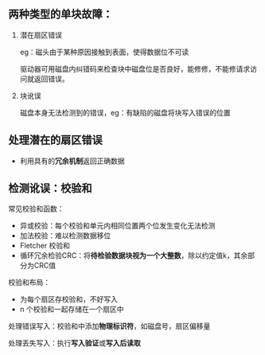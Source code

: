 ## 两种类型的单块故障：

1. 潜在扇区错误

   eg：磁头由于某种原因接触到表面，使得数据位不可读

   驱动器可用磁盘内纠错码来检查块中磁盘位是否良好，能修修，不能修请求访问就返回错误。

2. 块讹误

   磁盘本身无法检测到的错误，eg：有缺陷的磁盘将块写入错误的位置

## 处理潜在的扇区错误

* 利用具有的**冗余机制**返回正确数据

## 检测讹误：校验和

常见校验和函数：

* 异或校验：每个校验和单元内相同位置两个位发生变化无法检测
* 加法校验：难以检测数据移位
* Fletcher 校验和
* 循环冗余检验CRC：将**待检验数据块视为一个大整数**，除以约定值k，其余部分为CRC值

校验和布局：

* 为每个扇区存校验和，不好写入
* n 个校验和一起存储在一个扇区中

处理错误写入：校验和中添加**物理标识符**，如磁盘号，扇区偏移量

处理丢失写入：执行**写入验证**或**写入后读取**